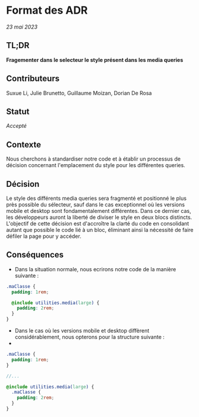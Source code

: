 # Format des ADR

_23 mai 2023_

## TL;DR

**Fragementer dans le selecteur le style présent dans les media queries**

## Contributeurs

Suxue Li, Julie Brunetto, Guillaume Moizan, Dorian De Rosa

## Statut

*Accepté*

## Contexte

Nous cherchons à standardiser notre code et à établir un processus de décision concernant l'emplacement du style pour
les différentes queries.

## Décision

Le style des différents media queries sera fragmenté et positionné le plus près possible du sélecteur, sauf dans le cas
exceptionnel où les versions mobile et desktop sont fondamentalement différentes. Dans ce dernier cas, les développeurs
auront la liberté de diviser le style en deux blocs distincts.
L'objectif de cette décision est d'accroître la clarté du code en consolidant autant que possible le code lié à un bloc,
éliminant ainsi la nécessité de faire défiler la page pour y accéder.

## Conséquences

- Dans la situation normale, nous ecrirons notre code de la manière suivante :

```scss
.maClasse {
  padding: 1rem;

  @include utilities.media(large) {
    padding: 2rem;
  }
}
```

- Dans le cas où les versions mobile et desktop diffèrent considérablement, nous opterons pour la structure suivante :
-

```scss
.maClasse {
  padding: 1rem;
}

//...

@include utilities.media(large) {
  .maClasse {
    padding: 2rem;
  }
}
```
